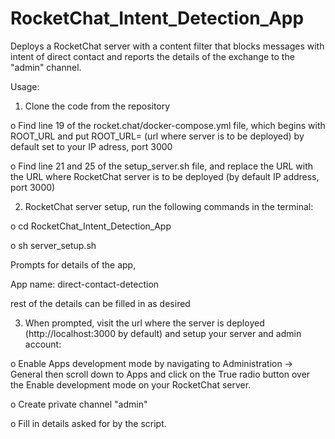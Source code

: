 # RocketChat_Intent_Detection_App

Deploys a RocketChat server with a content filter that blocks messages with intent of direct contact and reports the details of the exchange to the "admin" channel.

Usage:

1.	Clone the code from the repository

o	Find line 19 of the rocket.chat/docker-compose.yml file, which begins with ROOT_URL and put
ROOT_URL= (url where server is to be deployed)
by default set to your IP adress, port 3000

o	Find line 21 and 25 of the setup_server.sh file, and replace the URL with the URL where RocketChat server is to be deployed (by default IP address, port 3000)

2.	RocketChat server setup, run the following commands in the terminal: 

o	cd RocketChat_Intent_Detection_App

o	sh server_setup.sh

  Prompts for details of the app,
  
  App name: direct-contact-detection
  
  rest of the details can be filled in as desired

3.	When prompted, visit the url where the server is deployed (http://localhost:3000 by default) and setup your server and admin account:

o	Enable Apps development mode by navigating to Administration -> General then scroll down to Apps and click on the True radio button over the Enable development mode on your RocketChat server.

o	Create private channel "admin"

o	Fill in details asked for by the script.

